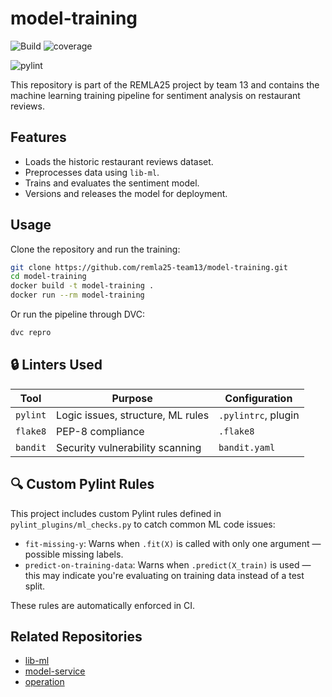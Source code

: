 # model-training

![Build](https://github.com/remla25-team13/model-training/actions/workflows/quality.yml/badge.svg)
![coverage](https://img.shields.io/badge/Coverage-86%25-green?logo=pytest![coverage](https://img.shields.io/badge/Coverage-86%25-green?logo=pytest![coverage](https://img.shields.io/badge/Coverage-unknown-lightgrey)logoColor=white)logoColor=white)

<!--still need to be done dynamically!-->
<!-- ![Flake8](https://img.shields.io/badge/code%20style-flake8-blue)
![Bandit](https://img.shields.io/badge/security-bandit-yellow) -->

![pylint](https://img.shields.io/badge/PyLint-7.34-yellow?logo=python![pylint](https://img.shields.io/badge/PyLint-7.34-yellow?logo=python![pylint](https://img.shields.io/badge/PyLint-7.34-yellow?logo=python![pylint](https://img.shields.io/badge/PyLint-10.00-blue?logo=python![pylint](https://img.shields.io/badge/PyLint-10.00-brightgreen?logo=python![pylint](https://img.shields.io/badge/PyLint-10.00-brightgreen?logo=python![pylint](https://img.shields.io/badge/PyLint-NA-lightgrey?logo=python&logoColor=white)logoColor=white)logoColor=white)logoColor=white)logoColor=white)logoColor=white)logoColor=white)



This repository is part of the REMLA25 project by team 13 and contains the machine learning training pipeline for sentiment analysis on restaurant reviews.

## Features
- Loads the historic restaurant reviews dataset.
- Preprocesses data using `lib-ml`.
- Trains and evaluates the sentiment model.
- Versions and releases the model for deployment.

## Usage
Clone the repository and run the training:

```bash
git clone https://github.com/remla25-team13/model-training.git
cd model-training
docker build -t model-training .
docker run --rm model-training
```

Or run the pipeline through DVC:
```bash
dvc repro
```

## 🔒 Linters Used

| Tool     | Purpose                            | Configuration        |
|----------|------------------------------------|-----------------------|
| `pylint` | Logic issues, structure, ML rules  | `.pylintrc`, plugin   |
| `flake8` | PEP-8 compliance                   | `.flake8`             |
| `bandit` | Security vulnerability scanning    | `bandit.yaml`         |

## 🔍 Custom Pylint Rules

This project includes custom Pylint rules defined in `pylint_plugins/ml_checks.py` to catch common ML code issues:

- `fit-missing-y`: Warns when `.fit(X)` is called with only one argument — possible missing labels.
- `predict-on-training-data`: Warns when `.predict(X_train)` is used — this may indicate you're evaluating on training data instead of a test split.

These rules are automatically enforced in CI.

## Related Repositories
- [lib-ml](https://github.com/remla25-team13/lib-ml)
- [model-service](https://github.com/remla25-team13/model-service)
- [operation](https://github.com/remla25-team13/operation)